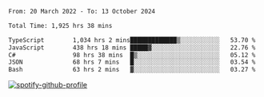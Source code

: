<!--START_SECTION:waka-->

```txt
From: 20 March 2022 - To: 13 October 2024

Total Time: 1,925 hrs 38 mins

TypeScript        1,034 hrs 2 mins█████████████▒░░░░░░░░░░░   53.70 %
JavaScript        438 hrs 18 mins █████▓░░░░░░░░░░░░░░░░░░░   22.76 %
C#                98 hrs 38 mins  █▒░░░░░░░░░░░░░░░░░░░░░░░   05.12 %
JSON              68 hrs 7 mins   █░░░░░░░░░░░░░░░░░░░░░░░░   03.54 %
Bash              63 hrs 2 mins   ▓░░░░░░░░░░░░░░░░░░░░░░░░   03.27 %
```

<!--END_SECTION:waka-->
[![spotify-github-profile](https://spotify-github-profile.vercel.app/api/view?uid=c00zprrvy9xiloa9qnco3hmng&cover_image=true&theme=novatorem&show_offline=false&background_color=121212&bar_color=53b14f&bar_color_cover=false)](https://spotify-github-profile.vercel.app/api/view?uid=c00zprrvy9xiloa9qnco3hmng&redirect=true)



